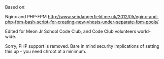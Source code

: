 Based on:

Nginx and PHP-FPM
http://www.sebdangerfield.me.uk/2012/05/nginx-and-php-fpm-bash-script-for-creating-new-vhosts-under-separate-fpm-pools/

Edited for Meon Jr School Code Club, and Code Club volunteers world-wide.

Sorry, PHP support is removed. Bare in mind security implications of setting this up - you need chroot at a minimum.
